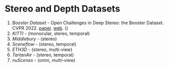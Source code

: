 # Stereo and Depth Datasets
1. *Booster Dataset* - Open Challenges in Deep Stereo: the Booster Dataset. CVPR 2022. [paper](https://openaccess.thecvf.com/content/CVPR2022/papers/Ramirez_Open_Challenges_in_Deep_Stereo_The_Booster_Dataset_CVPR_2022_paper.pdf). [web](https://cvlab-unibo.github.io/booster-web/). ()
2. *KITTI* - (monocular, stereo, temporal)
3. *Middlebury* - (stereo)
4. *Sceneflow* - (stereo, temporal)
5. *ETH3D* - (stereo, multi-view)
6. *TartanAir* - (stereo, temporal)
7. *nuScenes* - (omni, multi-view)
